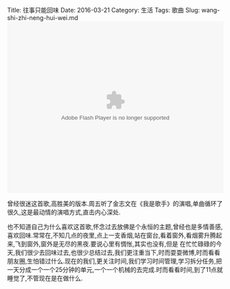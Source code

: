 Title: 往事只能回味
Date: 2016-03-21
Category: 生活
Tags: 歌曲
Slug: wang-shi-zhi-neng-hui-wei.md
<container>
<object><param width=auto height=auto  name="movie" value="http://share.vrs.sohu.com/2929753/v.swf&topBar=1&autoplay=false&plid=9093704&pub_catecode=0&from=page"></param><param name="allowFullScreen" value="true"></param><param name="allowscriptaccess" value="always"></param><param name="wmode" value="Transparent"></param><embed width=100% height=400 wmode="Transparent" allowfullscreen="true" allowscriptaccess="always" quality="high" src="http://share.vrs.sohu.com/2929753/v.swf&topBar=1&autoplay=false&plid=9093704&pub_catecode=0&from=page" type="application/x-shockwave-flash"/></embed></object>
</container>


曾经很迷这首歌,高胜美的版本.周五听了金志文在《我是歌手》的演唱,单曲循环了很久,这是最动情的演唱方式,直击内心深处.

也不知道自己为什么喜欢这首歌,怀念过去放佛是个永恒的主题,曾经也是多情善感,喜欢回味.常常在,不知几点的夜里,点上一支香烟,站在窗台,看着窗外,看烟雾升腾起来,飞到窗外,窗外是无尽的黑夜.要说心里有惆怅,其实也没有,但是
在忙忙碌碌的今天,我们很少去回味过去,也很少总结过去,我们更注重当下,时而耍耍微博,时而看看朋友圈,生怕错过什么.现在的我们,更关注时间,我们学习时间管理,学习拆分任务,把一天分成一个一个25分钟的单元,一个一个机械的去完成.时而看看时间,到了11点就睡觉了,不管现在是在做什么.



